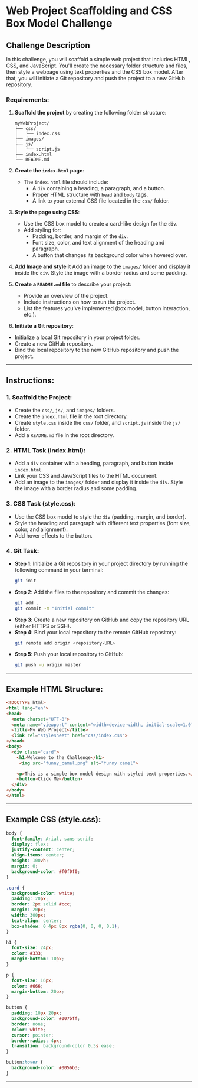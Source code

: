 
# Web Project Scaffolding and CSS Box Model Challenge

## Challenge Description
In this challenge, you will scaffold a simple web project that includes HTML, CSS, and JavaScript. You'll create the necessary folder structure and files, then style a webpage using text properties and the CSS box model. After that, you will initiate a Git repository and push the project to a new GitHub repository.

### Requirements:
1. **Scaffold the project** by creating the following folder structure:
   ```
   myWebProject/
   ├── css/
   │   └── index.css
   ├── images/
   ├── js/
   │   └── script.js
   ├── index.html
   └── README.md
   ```

2. **Create the `index.html` page**:
   - The `index.html` file should include:
     - A `div` containing a heading, a paragraph, and a button.
     - Proper HTML structure with `head` and `body` tags.
     - A link to your external CSS file located in the `css/` folder. 

3. **Style the page using CSS**:
   - Use the CSS box model to create a card-like design for the `div`.
   - Add styling for:
     - Padding, border, and margin of the `div`.
     - Font size, color, and text alignment of the heading and paragraph.
     - A button that changes its background color when hovered over.

4. **Add Image and style it** Add an image to the `images/` folder and display it inside the `div`. Style the image with a border radius and some padding.
   
5. **Create a `README.md` file** to describe your project:
   - Provide an overview of the project.
   - Include instructions on how to run the project.
   - List the features you've implemented (box model, button interaction, etc.).

6.  **Initiate a Git repository**:
   - Initialize a local Git repository in your project folder.
   - Create a new GitHub repository.
   - Bind the local repository to the new GitHub repository and push the project.

---

## Instructions:

### 1. **Scaffold the Project**:
   - Create the `css/`, `js/`, and `images/` folders.
   - Create the `index.html` file in the root directory.
   - Create `style.css` inside the `css/` folder, and `script.js` inside the `js/` folder.
   - Add a `README.md` file in the root directory.

### 2. **HTML Task (index.html)**:
   - Add a `div` container with a heading, paragraph, and button inside `index.html`.
   - Link your CSS and JavaScript files to the HTML document. 
   - Add an image to the `images/` folder and display it inside the `div`. Style the image with a border radius and some padding.

### 3. **CSS Task (style.css)**:
   - Use the CSS box model to style the `div` (padding, margin, and border).
   - Style the heading and paragraph with different text properties (font size, color, and alignment).
   - Add hover effects to the button.
 

### 4. **Git Task**:
   - **Step 1**: Initialize a Git repository in your project directory by running the following command in your terminal:
     ```bash
     git init
     ```
   - **Step 2**: Add the files to the repository and commit the changes:
     ```bash
     git add .
     git commit -m "Initial commit"
     ```
   - **Step 3**: Create a new repository on GitHub and copy the repository URL (either HTTPS or SSH).
   - **Step 4**: Bind your local repository to the remote GitHub repository:
     ```bash
     git remote add origin <repository-URL>
     ```
   - **Step 5**: Push your local repository to GitHub:
     ```bash
     git push -u origin master
     ```



---

## Example HTML Structure:

```html
<!DOCTYPE html>
<html lang="en">
<head>
  <meta charset="UTF-8">
  <meta name="viewport" content="width=device-width, initial-scale=1.0">
  <title>My Web Project</title>
  <link rel="stylesheet" href="css/index.css">
</head>
<body>
  <div class="card">
    <h1>Welcome to the Challenge</h1>
     <img src="funny_camel.png" alt="funny camel">

    <p>This is a simple box model design with styled text properties.</p>
    <button>Click Me</button>
  </div> 
</body>
</html>
```

---

## Example CSS (style.css):

```css
body {
  font-family: Arial, sans-serif;
  display: flex;
  justify-content: center;
  align-items: center;
  height: 100vh;
  margin: 0;
  background-color: #f0f0f0;
}

.card {
  background-color: white;
  padding: 20px;
  border: 2px solid #ccc;
  margin: 20px;
  width: 300px;
  text-align: center;
  box-shadow: 0 4px 8px rgba(0, 0, 0, 0.1);
}

h1 {
  font-size: 24px;
  color: #333;
  margin-bottom: 10px;
}

p {
  font-size: 16px;
  color: #666;
  margin-bottom: 20px;
}

button {
  padding: 10px 20px;
  background-color: #007bff;
  border: none;
  color: white;
  cursor: pointer;
  border-radius: 4px;
  transition: background-color 0.3s ease;
}

button:hover {
  background-color: #0056b3;
}
```

---

 